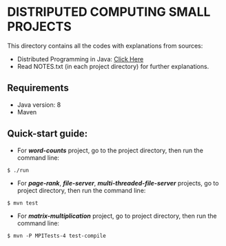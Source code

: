 # DISTRIPUTED COMPUTING SMALL PROJECTS
This directory contains all the codes with explanations from sources:
- Distributed Programming in Java: [Click Here](https://www.coursera.org/learn/distributed-programming-in-java)
- Read NOTES.txt (in each project directory) for further explanations.

## Requirements
- Java version: 8
- Maven

## Quick-start guide:
- For _**word-counts**_ project, go to the project directory, then run the command line:

```
$ ./run
```

- For _**page-rank**_, _**file-server**_, _**multi-threaded-file-server**_ projects, go to project directory, then run the command line:

```
$ mvn test
```

- For _**matrix-multiplication**_ project, go to project directory, then run the command line:

```
$ mvn -P MPITests-4 test-compile
```
